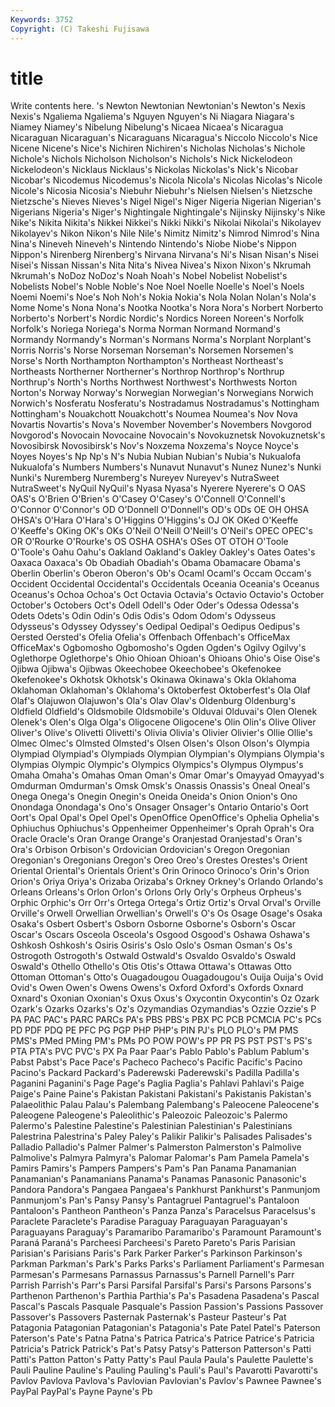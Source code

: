 ```yaml
---
Keywords: 3752 
Copyright: (C) Takeshi Fujisawa
---
```


# title

Write contents here.
's Newton Newtonian Newtonian's Newton's Nexis Nexis's Ngaliema Ngaliema's Nguyen
Nguyen's Ni Niagara Niagara's Niamey Niamey's Nibelung Nibelung's Nicaea Nicaea's
Nicaragua Nicaraguan Nicaraguan's Nicaraguans Nicaragua's Niccolo Niccolo's Nice Nicene Nicene's
Nice's Nichiren Nichiren's Nicholas Nicholas's Nichole Nichole's Nichols Nicholson Nicholson's
Nichols's Nick Nickelodeon Nickelodeon's Nicklaus Nicklaus's Nickolas Nickolas's Nick's Nicobar
Nicobar's Nicodemus Nicodemus's Nicola Nicola's Nicolas Nicolas's Nicole Nicole's Nicosia
Nicosia's Niebuhr Niebuhr's Nielsen Nielsen's Nietzsche Nietzsche's Nieves Nieves's Nigel
Nigel's Niger Nigeria Nigerian Nigerian's Nigerians Nigeria's Niger's Nightingale Nightingale's
Nijinsky Nijinsky's Nike Nike's Nikita Nikita's Nikkei Nikkei's Nikki Nikki's
Nikolai Nikolai's Nikolayev Nikolayev's Nikon Nikon's Nile Nile's Nimitz Nimitz's
Nimrod Nimrod's Nina Nina's Nineveh Nineveh's Nintendo Nintendo's Niobe Niobe's
Nippon Nippon's Nirenberg Nirenberg's Nirvana Nirvana's Ni's Nisan Nisan's Nisei
Nisei's Nissan Nissan's Nita Nita's Nivea Nivea's Nixon Nixon's Nkrumah
Nkrumah's NoDoz NoDoz's Noah Noah's Nobel Nobelist Nobelist's Nobelists Nobel's
Noble Noble's Noe Noel Noelle Noelle's Noel's Noels Noemi Noemi's
Noe's Noh Noh's Nokia Nokia's Nola Nolan Nolan's Nola's Nome
Nome's Nona Nona's Nootka Nootka's Nora Nora's Norbert Norberto Norberto's
Norbert's Nordic Nordic's Nordics Noreen Noreen's Norfolk Norfolk's Noriega Noriega's
Norma Norman Normand Normand's Normandy Normandy's Norman's Normans Norma's Norplant
Norplant's Norris Norris's Norse Norseman Norseman's Norsemen Norsemen's Norse's North
Northampton Northampton's Northeast Northeast's Northeasts Northerner Northerner's Northrop Northrop's Northrup
Northrup's North's Norths Northwest Northwest's Northwests Norton Norton's Norway Norway's
Norwegian Norwegian's Norwegians Norwich Norwich's Nosferatu Nosferatu's Nostradamus Nostradamus's Nottingham
Nottingham's Nouakchott Nouakchott's Noumea Noumea's Nov Nova Novartis Novartis's Nova's
November November's Novembers Novgorod Novgorod's Novocain Novocaine Novocain's Novokuznetsk Novokuznetsk's
Novosibirsk Novosibirsk's Nov's Noxzema Noxzema's Noyce Noyce's Noyes Noyes's Np
Np's N's Nubia Nubian Nubian's Nubia's Nukualofa Nukualofa's Numbers Numbers's
Nunavut Nunavut's Nunez Nunez's Nunki Nunki's Nuremberg Nuremberg's Nureyev Nureyev's
NutraSweet NutraSweet's NyQuil NyQuil's Nyasa Nyasa's Nyerere Nyerere's O OAS
OAS's O'Brien O'Brien's O'Casey O'Casey's O'Connell O'Connell's O'Connor O'Connor's OD
O'Donnell O'Donnell's OD's ODs OE OH OHSA OHSA's O'Hara O'Hara's
O'Higgins O'Higgins's OJ OK OKed O'Keeffe O'Keeffe's OKing OK's OKs
O'Neil O'Neill O'Neill's O'Neil's OPEC OPEC's OR O'Rourke O'Rourke's OS
OSHA OSHA's OSes OT OTOH O'Toole O'Toole's Oahu Oahu's Oakland
Oakland's Oakley Oakley's Oates Oates's Oaxaca Oaxaca's Ob Obadiah Obadiah's
Obama Obamacare Obama's Oberlin Oberlin's Oberon Oberon's Ob's Ocaml Ocaml's
Occam Occam's Occident Occidental Occidental's Occidentals Oceania Oceania's Oceanus Oceanus's
Ochoa Ochoa's Oct Octavia Octavia's Octavio Octavio's October October's Octobers
Oct's Odell Odell's Oder Oder's Odessa Odessa's Odets Odets's Odin
Odin's Odis Odis's Odom Odom's Odysseus Odysseus's Odyssey Odyssey's Oedipal
Oedipal's Oedipus Oedipus's Oersted Oersted's Ofelia Ofelia's Offenbach Offenbach's OfficeMax
OfficeMax's Ogbomosho Ogbomosho's Ogden Ogden's Ogilvy Ogilvy's Oglethorpe Oglethorpe's Ohio
Ohioan Ohioan's Ohioans Ohio's Oise Oise's Ojibwa Ojibwa's Ojibwas Okeechobee
Okeechobee's Okefenokee Okefenokee's Okhotsk Okhotsk's Okinawa Okinawa's Okla Oklahoma Oklahoman
Oklahoman's Oklahoma's Oktoberfest Oktoberfest's Ola Olaf Olaf's Olajuwon Olajuwon's Ola's
Olav Olav's Oldenburg Oldenburg's Oldfield Oldfield's Oldsmobile Oldsmobile's Olduvai Olduvai's
Olen Olenek Olenek's Olen's Olga Olga's Oligocene Oligocene's Olin Olin's
Olive Oliver Oliver's Olive's Olivetti Olivetti's Olivia Olivia's Olivier Olivier's
Ollie Ollie's Olmec Olmec's Olmsted Olmsted's Olsen Olsen's Olson Olson's
Olympia Olympiad Olympiad's Olympiads Olympian Olympian's Olympians Olympia's Olympias Olympic
Olympic's Olympics Olympics's Olympus Olympus's Omaha Omaha's Omahas Oman Oman's
Omar Omar's Omayyad Omayyad's Omdurman Omdurman's Omsk Omsk's Onassis Onassis's
Oneal Oneal's Onega Onega's Onegin Onegin's Oneida Oneida's Onion Onion's
Ono Onondaga Onondaga's Ono's Onsager Onsager's Ontario Ontario's Oort Oort's
Opal Opal's Opel Opel's OpenOffice OpenOffice's Ophelia Ophelia's Ophiuchus Ophiuchus's
Oppenheimer Oppenheimer's Oprah Oprah's Ora Oracle Oracle's Oran Orange Orange's
Oranjestad Oranjestad's Oran's Ora's Orbison Orbison's Ordovician Ordovician's Oregon Oregonian
Oregonian's Oregonians Oregon's Oreo Oreo's Orestes Orestes's Orient Oriental Oriental's
Orientals Orient's Orin Orinoco Orinoco's Orin's Orion Orion's Oriya Oriya's
Orizaba Orizaba's Orkney Orkney's Orlando Orlando's Orleans Orleans's Orlon Orlon's
Orlons Orly Orly's Orpheus Orpheus's Orphic Orphic's Orr Orr's Ortega
Ortega's Ortiz Ortiz's Orval Orval's Orville Orville's Orwell Orwellian Orwellian's
Orwell's O's Os Osage Osage's Osaka Osaka's Osbert Osbert's Osborn
Osborne Osborne's Osborn's Oscar Oscar's Oscars Osceola Osceola's Osgood Osgood's
Oshawa Oshawa's Oshkosh Oshkosh's Osiris Osiris's Oslo Oslo's Osman Osman's
Os's Ostrogoth Ostrogoth's Ostwald Ostwald's Osvaldo Osvaldo's Oswald Oswald's Othello
Othello's Otis Otis's Ottawa Ottawa's Ottawas Otto Ottoman Ottoman's Otto's
Ouagadougou Ouagadougou's Ouija Ouija's Ovid Ovid's Owen Owen's Owens Owens's
Oxford Oxford's Oxfords Oxnard Oxnard's Oxonian Oxonian's Oxus Oxus's Oxycontin
Oxycontin's Oz Ozark Ozark's Ozarks Ozarks's Oz's Ozymandias Ozymandias's Ozzie
Ozzie's P PA PAC PAC's PARC PARCs PA's PBS PBS's
PBX PC PCB PCMCIA PC's PCs PD PDF PDQ PE
PFC PG PGP PHP PHP's PIN PJ's PLO PLO's PM
PMS PMS's PMed PMing PM's PMs PO POW POW's PP
PR PS PST PST's PS's PTA PTA's PVC PVC's PX
Pa Paar Paar's Pablo Pablo's Pablum Pablum's Pabst Pabst's Pace
Pace's Pacheco Pacheco's Pacific Pacific's Pacino Pacino's Packard Packard's Paderewski
Paderewski's Padilla Padilla's Paganini Paganini's Page Page's Paglia Paglia's Pahlavi
Pahlavi's Paige Paige's Paine Paine's Pakistan Pakistani Pakistani's Pakistanis Pakistan's
Palaeolithic Palau Palau's Palembang Palembang's Paleocene Paleocene's Paleogene Paleogene's Paleolithic's
Paleozoic Paleozoic's Palermo Palermo's Palestine Palestine's Palestinian Palestinian's Palestinians Palestrina
Palestrina's Paley Paley's Palikir Palikir's Palisades Palisades's Palladio Palladio's Palmer
Palmer's Palmerston Palmerston's Palmolive Palmolive's Palmyra Palmyra's Palomar Palomar's Pam
Pamela Pamela's Pamirs Pamirs's Pampers Pampers's Pam's Pan Panama Panamanian
Panamanian's Panamanians Panama's Panamas Panasonic Panasonic's Pandora Pandora's Pangaea Pangaea's
Pankhurst Pankhurst's Panmunjom Panmunjom's Pan's Pansy Pansy's Pantagruel Pantagruel's Pantaloon
Pantaloon's Pantheon Pantheon's Panza Panza's Paracelsus Paracelsus's Paraclete Paraclete's Paradise
Paraguay Paraguayan Paraguayan's Paraguayans Paraguay's Paramaribo Paramaribo's Paramount Paramount's Paraná
Paraná's Parcheesi Parcheesi's Pareto Pareto's Paris Parisian Parisian's Parisians Paris's
Park Parker Parker's Parkinson Parkinson's Parkman Parkman's Park's Parks Parks's
Parliament Parliament's Parmesan Parmesan's Parmesans Parnassus Parnassus's Parnell Parnell's Parr
Parrish Parrish's Parr's Parsi Parsifal Parsifal's Parsi's Parsons Parsons's Parthenon
Parthenon's Parthia Parthia's Pa's Pasadena Pasadena's Pascal Pascal's Pascals Pasquale
Pasquale's Passion Passion's Passions Passover Passover's Passovers Pasternak Pasternak's Pasteur
Pasteur's Pat Patagonia Patagonian Patagonian's Patagonia's Pate Patel Patel's Paterson
Paterson's Pate's Patna Patna's Patrica Patrica's Patrice Patrice's Patricia Patricia's
Patrick Patrick's Pat's Patsy Patsy's Patterson Patterson's Patti Patti's Patton
Patton's Patty Patty's Paul Paula Paula's Paulette Paulette's Pauli Pauline
Pauline's Pauling Pauling's Pauli's Paul's Pavarotti Pavarotti's Pavlov Pavlova Pavlova's
Pavlovian Pavlovian's Pavlov's Pawnee Pawnee's PayPal PayPal's Payne Payne's Pb
